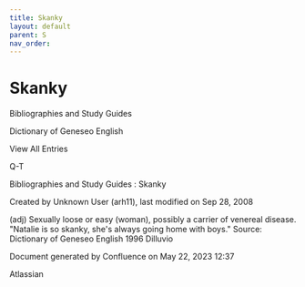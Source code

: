 ```yaml
---
title: Skanky
layout: default
parent: S
nav_order:
---
```


# Skanky

Bibliographies and Study Guides

Dictionary of Geneseo English

View All Entries

Q-T

Bibliographies and Study Guides : Skanky

Created by  Unknown User (arh11), last modified on Sep 28, 2008

(adj) Sexually loose or easy (woman), possibly a carrier of venereal disease. &quot;Natalie is so skanky, she's always going home with boys.&quot; Source: Dictionary of Geneseo English 1996 Dilluvio

Document generated by Confluence on May 22, 2023 12:37

Atlassian
